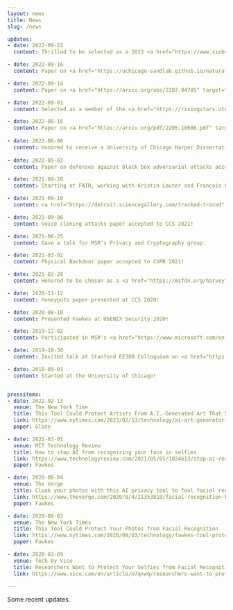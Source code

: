 ```yaml
---
layout: news
title: News
slug: /news

updates:
- date: 2022-09-22
  content: Thrilled to be selected as a 2023 <a href="https://www.siebelscholars.com/scholar-profile/3715/" target="_blank">Siebel Scholar!</a>

- date: 2022-09-16
  content: Paper on <a href="https://uchicago-sandlab.github.io/naturalbackdoors/" target="_blank" class="blog-post-title">finding naturally occuring backdoor datasets</a> accepted to NeurIPS 2022!

- date: 2022-09-14
  content: Paper on <a href="https://arxiv.org/abs/2207.04785" target="_blank" class="blog-post-title">attacking lattice cryptography with transformers</a> accepted to NeurIPS 2022!

- date: 2022-09-01
  content: Selected as a member of the <a href="https://risingstars.utexas.edu/" target="_blank" class="blog-post-title">EECS Rising Stars 2022</a> cohort.

- date: 2022-08-15
  content: Paper on <a href="https://arxiv.org/pdf/2205.10686.pdf" target="_blank">post-breach model recovery</a> accepted to CCS 2022!
  
- date: 2022-06-06
  content: Honored to receive a University of Chicago Harper Dissertation fellowship.
  
- date: 2022-05-02
  content: Paper on defenses against black box adversarial attacks accepted to USENIX 2022!

- date: 2021-09-20
  content: Starting at FAIR, working with Kristin Lauter and Francois Charton.

- date: 2021-09-10
  content: <a href="https://detroit.sciencegallery.com/tracked-traced" target="_blank" class="blog-post-title">Tracked and Traced</a> exhibit, which I helped curate, opened at Science Gallery Detroit.

- date: 2021-09-06
  content: Voice cloning attacks paper accepted to CCS 2021!

- date: 2021-06-25
  content: Gave a talk for MSR's Privacy and Cryptography group.	

- date: 2021-03-02
  content: Physical Backdoor paper accepted to CVPR 2021!

- date: 2021-02-28
  content: Honored to be chosen as a <a href="https://msfdn.org/harveyfellows/overview/" target="_blank" class="blog-post-title">Harvey Fellow</a>.

- date: 2020-11-12
  content: Honeypots paper presented at CCS 2020!

- date: 2020-08-10
  content: Presented Fawkes at USENIX Security 2020!

- date: 2019-12-02
  content: Participated in MSR's <a href="https://www.microsoft.com/en-us/research/video/private-ai-bootcamp-competition-team-7/" target="_blank">Private AI Boot Camp</a>.

- date: 2019-10-30
  content: Invited talk at Stanford EE380 Colloquium on <a href="https://ee.stanford.edu/event/seminar/ee380-computer-systems-colloquium-presents-persistent -and-unforgeable-watermarks" target="_blank">watermarking Deep Neural Networks</a>.

- date: 2018-09-01
  content: Started at the University of Chicago!


pressitems:
- date: 2022-02-13
  venue: The New York Time
  title: This Tool Could Protect Artists From A.I.-Generated Art That Steals Their Style
  link: https://www.nytimes.com/2023/02/13/technology/ai-art-generator-lensa-stable-diffusion.html
  paper: Glaze

- date: 2021-03-01
  venue: MIT Technology Review
  title: How to stop AI from recognizing your face in selfies
  link: https://www.technologyreview.com/2021/05/05/1024613/stop-ai-recognizing-your-face-selfies-machine-learning-facial-recognition-clearview/
  paper: Fawkes

- date: 2020-08-04
  venue: The Verge
  title: Cloak your photos with this AI privacy tool to fool facial recognition
  link: https://www.theverge.com/2020/8/4/21353810/facial-recognition-block-ai-selfie-cloaking-fawkes
  paper: Fawkes

- date: 2020-08-03
  venue: The New York Times
  title: This Tool Could Protect Your Photos from Facial Recognition
  link: https://www.nytimes.com/2020/08/03/technology/fawkes-tool-protects-photos-from-facial-recognition.html
  paper: Fawkes

- date: 2020-03-09
  venue: Tech by Vice
  title: Researchers Want to Protect Your Selfies from Facial Recognition
  link: https://www.vice.com/en/article/m7qxwq/researchers-want-to-protect-your-selfies-from-facial-recognition

---
```


Some recent updates.
<br />

